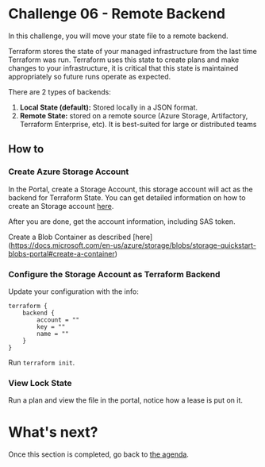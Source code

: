 # Challenge 06 - Remote Backend

In this challenge, you will move your state file to a remote backend.

Terraform stores the state of your managed infrastructure from the last time Terraform was run. Terraform uses this state to create plans and make changes to your infrastructure, it is critical that this state is maintained appropriately so future runs operate as expected.

There are 2 types of backends: 
1. **Local State (default):** Stored locally in a JSON format.
2. **Remote State:** stored on a remote source (Azure Storage, Artifactory, Terraform Enterprise, etc). It is best-suited for large or distributed teams

## How to

### Create Azure Storage Account

In the Portal, create a Storage Account, this storage account will act as the backend for Terraform State. You can get detailed information on how to create an Storage account [here](https://docs.microsoft.com/en-us/azure/storage/common/storage-quickstart-create-account?tabs=azure-portal).

After you are done, get the account information, including SAS token.

Create a Blob Container as described [here] (https://docs.microsoft.com/en-us/azure/storage/blobs/storage-quickstart-blobs-portal#create-a-container)

### Configure the Storage Account as Terraform Backend

Update your configuration with the info:

```hcl
terraform {
    backend {
        account = ""
        key = ""
        name = ""
    }
}
```

Run `terraform init`.

### View Lock State

Run a plan and view the file in the portal, notice how a lease is put on it.

What's next?
==============

Once this section is completed, go back to [the agenda](../../README.md).
